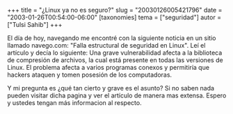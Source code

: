 +++
title = "¿Linux ya no es seguro?"
slug = "20030126005421796"
date = "2003-01-26T00:54:00-06:00"
[taxonomies]
tema = ["seguridad"]
autor = ["Tulsi Sahib"]
+++

El día de hoy, navegando me encontré con la siguiente noticia en un
sitio llamado navego.com: &quot;Falla estructural de seguridad en
Linux&quot;. Leí el artículo y decía lo siguiente: Una grave
vulnerabilidad afecta a la biblioteca de compresión de archivos, la cual
está presente en todas las versiones de Linux. El problema afecta a
varios programas conexos y permitiría que hackers ataquen y tomen
posesión de los computadoras.

Y mi pregunta es ¿qué tan cierto y grave es el asunto? Si no saben nada
pueden visitar dicha pagina y ver el artículo de manera mas extensa.
Espero y ustedes tengan más informacion al respecto.


